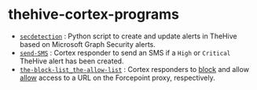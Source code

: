 # thehive-cortex-programs

- [`secdetection`](secdetection) : Python script to create and update alerts in TheHive based on Microsoft Graph Security alerts.
- [`send-SMS`](send-SMS) : Cortex responder to send an SMS if a `High` or `Critical` TheHive alert has been created.
- [`the-block-list_the-allow-list`](the-block-list_the-allow-list) : Cortex responders to [block](the-block-list_the-allow-list/the-block-list) and allow [allow](the-block-list_the-allow-list/the-allow-list) access to a URL on the Forcepoint proxy, respectively.